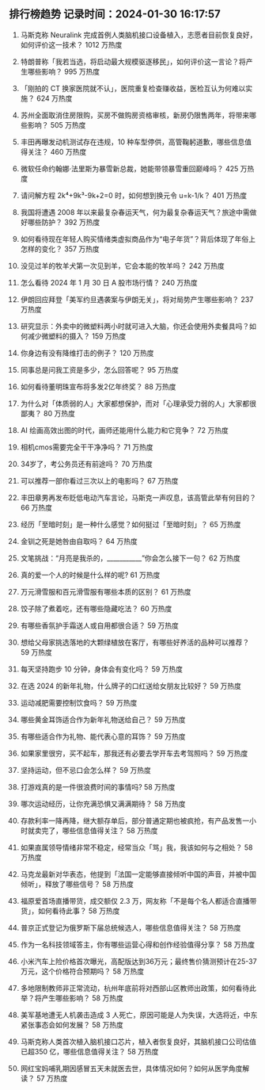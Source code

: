 
## 排行榜趋势 记录时间：2024-01-30 16:17:57
  
  1. 马斯克称 Neuralink 完成首例人类脑机接口设备植入，志愿者目前恢复良好，如何评价这一技术？ 1012 万热度
    
  2. 特朗普称「我若当选，将启动最大规模驱逐移民」，如何评价这一言论？将产生哪些影响？ 995 万热度
    
  3. 「刚拍的 CT 换家医院就不认」，医院重复检查赚收益，医检互认为何难以实施？ 624 万热度
    
  4. 苏州全面取消住房限购，买房不做购房资格审核，新房仍限售两年，将带来哪些影响？ 505 万热度
    
  5. 丰田再曝发动机测试存在违规，10 种车型停供，高管鞠躬道歉，哪些信息值得关注？ 460 万热度
    
  6. 微软任命约翰娜·法里斯为暴雪新总裁，她能带领暴雪重回巅峰吗？ 425 万热度
    
  7. 请问解方程 2k⁴+9k³-9k+2=0 时，如何想到换元令 u=k-1/k？ 401 万热度
    
  8. 我国将遭遇 2008 年以来最复杂春运天气，何为最复杂春运天气？旅途中需做好哪些防护？ 392 万热度
    
  9. 如何看待现在年轻人购买情绪类虚拟商品作为“电子年货”？背后体现了年俗上怎样的变化？ 357 万热度
    
  10. 没见过羊的牧羊犬第一次见到羊，它会本能的牧羊吗？ 242 万热度
    
  11. 怎么看待 2024 年 1 月 30 日 A 股市场行情？ 240 万热度
    
  12. 伊朗回应拜登「美军约旦遇袭案与伊朗无关」，将对局势产生哪些影响？ 237 万热度
    
  13. 研究显示：外卖中的微塑料两小时就可进入大脑，你还会使用外卖餐具吗？如何减少微塑料的摄入？ 159 万热度
    
  14. 你身边有没有降维打击的例子？ 120 万热度
    
  15. 同事总是问我工资是多少，怎么回答呢？ 95 万热度
    
  16. 如何看待董明珠宣布将多发2亿年终奖？ 88 万热度
    
  17. 为什么对「体质弱的人」大家都想保护，而对「心理承受力弱的人」大家都很鄙夷？ 80 万热度
    
  18. AI 绘画高效出图的时代，画师还能用什么能力和它竞争？ 72 万热度
    
  19. 相机cmos需要完全干干净净吗？ 71 万热度
    
  20. 34岁了，考公务员还有前途吗？ 70 万热度
    
  21. 可以推荐一部你看过三次以上的电影吗？ 67 万热度
    
  22. 丰田章男再发布贬低电动汽车言论，马斯克一声叹息，该高管此举有何目的？ 66 万热度
    
  23. 经历「至暗时刻」是一种什么感觉？如何挺过「至暗时刻」？ 65 万热度
    
  24. 金钏之死是她咎由自取吗？ 64 万热度
    
  25. 文笔挑战：“月亮是我杀的，___________”你会怎么接下一句？ 62 万热度
    
  26. 真的爱一个人的时候是什么样的呢? 61 万热度
    
  27. 万元滑雪服和百元滑雪服有哪些本质的区别？ 61 万热度
    
  28. 饺子除了煮着吃，还有哪些隐藏吃法？ 60 万热度
    
  29. 有哪些香氛护手霜送人或自用都很合适？ 59 万热度
    
  30. 想给父母家挑选落地的大颗绿植放在客厅，有哪些好养活的品种可以推荐？ 59 万热度
    
  31. 每天坚持跑步 10 分钟，身体会有变化吗？ 59 万热度
    
  32. 在选 2024 的新年礼物，什么牌子的口红送给女朋友比较好？ 59 万热度
    
  33. 运动减肥需要控制饮食吗？ 59 万热度
    
  34. 哪些黄金耳饰适合作为新年礼物送给自己？ 59 万热度
    
  35. 有哪些适合作为礼物、能代表心意的耳饰？ 59 万热度
    
  36. 如果家里很穷，买不起车，那我还有必要去学开车去考驾照吗？ 59 万热度
    
  37. 坚持运动，但不忌口会怎么样？ 59 万热度
    
  38. 打游戏真的是一件很浪费时间的事情吗? 58 万热度
    
  39. 哪次运动经历，让你充满恐惧又满满期待？ 58 万热度
    
  40. 存款利率一降再降，继大额存单后，部分普通定期也被疯抢，有产品发售一小时就卖完了，哪些信息值得关注？ 58 万热度
    
  41. 如果直属领导情绪非常不稳定，经常当众「骂」我，我该如何与之相处？ 58 万热度
    
  42. 马克龙最新对华表态，他提到「法国一定能够直接倾听中国的声音，并被中国倾听」，释放了哪些信号？ 58 万热度
    
  43. 福原爱首场直播带货，成交额仅 2.3 万，网友称「不是每个名人都适合直播带货」，如何看待此事？ 58 万热度
    
  44. 普京正式登记为俄罗斯下届总统候选人，哪些信息值得关注？ 58 万热度
    
  45. 作为一名科技领域答主，你有哪些运营心得和创作经验值得分享？ 58 万热度
    
  46. 小米汽车上险价格首次曝光，高配版达到36万元；最终售价猜测预计在25-37万元，这个价格符合预期吗？ 58 万热度
    
  47. 多地限制教师非正常流动，杭州年底前将对西部山区教师出政策，如何看待此举？将产生哪些影响？ 58 万热度
    
  48. 美军基地遭无人机袭击造成 3 人死亡，原因可能是人为失误，大选将近，中东紧张事态会如何发展？ 58 万热度
    
  49. 马斯克称人类首次植入脑机接口芯片，植入者恢复良好，其脑机接口公司估值已超350 亿，哪些信息值得关注？ 58 万热度
    
  50. 网红宝妈哺乳期因感冒五天未就医去世，具体情况如何？如何从医学角度解读？ 57 万热度
    